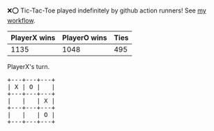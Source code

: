 :x::o: Tic-Tac-Toe played indefinitely by github action runners! See [my workflow](.github/workflows/play.yaml).

|PlayerX wins|PlayerO wins|Ties|
|-|-|-|
|1135|1048|495|

PlayerX's turn.

<pre>
+---+---+---+
| X | O |   |
+---+---+---+
|   |   | X |
+---+---+---+
|   |   | O |
+---+---+---+
</pre>